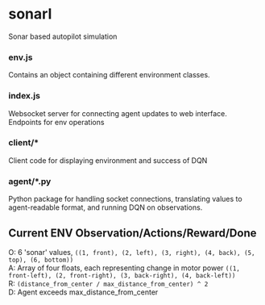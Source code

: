 # sonarl  
Sonar based autopilot simulation

### env.js  
Contains an object containing different environment classes.

### index.js  
Websocket server for connecting agent updates to web interface.  
Endpoints for env operations

### client/*  
Client code for displaying environment and success of DQN

### agent/*.py
Python package for handling socket connections, translating values to agent-readable format, and running DQN on observations.

## Current ENV Observation/Actions/Reward/Done   
O: 6 'sonar' values, `((1, front), (2, left), (3, right), (4, back), (5, top), (6, bottom))`  
A: Array of four floats, each representing change in motor power `((1, front-left), (2, front-right), (3, back-right), (4, back-left))`  
R: `(distance_from_center / max_distance_from_center) ^ 2`  
D: Agent exceeds max_distance_from_center  